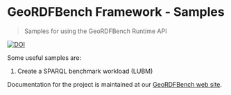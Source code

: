 # GeoRDFBench Framework - Samples
> Samples for using the GeoRDFBench Runtime API

[![DOI](https://zenodo.org/badge/DOI/10.5281/zenodo.13120112.svg)](https://doi.org/10.5281/zenodo.13120112)

Some useful samples are:
1. Create a SPARQL benchmark workload (LUBM)

Documentation for the project is maintained at our [GeoRDFBench web site](https://geordfbench.di.uoa.gr/).